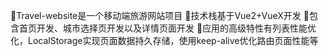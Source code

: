 🥗Travel-website是一个移动端旅游网站项目
🥙技术栈基于Vue2+VueX开发
🍍包含首页开发、城市选择页开发以及详情页面开发
🥝应用的高级特性有列表性能优化，LocalStorage实现页面数据持久存储，使用keep-alive优化路由页面性能等
